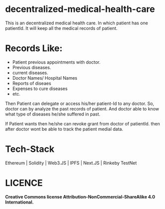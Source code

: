 # decentralized-medical-health-care
This is an decentralized medical health care. In which patient has one patientId. It will keep all the medical records of patient. 

# Records Like: 
  - Patient previous appointments with doctor.
  - Previous diseases.
  - current diseases.
  - Doctor Names/ Hospital Names
  - Reports of diseaes
  - Expenses to cure diseases
  - etc.
  
Then Patient can delegate or access his/her patient-Id to any doctor. So, doctor can by analyze the past records of patient. And doctor able to know what type of diseases he/she suffered in past. 

If Patient wants then he/she can revoke grant from doctor of patientId. then after doctor wont be able to track the patient medial data.

# Tech-Stack
  Ethereum | Solidity | Web3.JS | IPFS | Next.JS | Rinkeby TestNet

# LICENCE
**Creative Commons license Attribution-NonCommercial-ShareAlike 4.0 International.**
